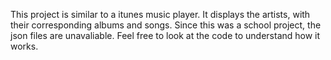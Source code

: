 This project is similar to a itunes music player. It displays the artists, with their corresponding albums and songs. 
Since this was a school project, the json files are unavaliable. Feel free to look at the code to understand how it works.
